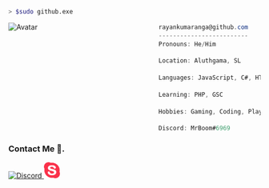 ```bash
> $sudo github.exe
```

<img align="left" src="https://avatars.githubusercontent.com/ImRayan" alt="Avatar" width="300" /> 

```csharp
rayankumaranga@github.com
-------------------------
Pronouns: He/Him

Location: Aluthgama, SL

Languages: JavaScript, C#, HTML, CSS

Learning: PHP, GSC

Hobbies: Gaming, Coding, Playing Guitar

Discord: MrBoom#6969
```





### Contact Me 💌.

<a href="https://discordapp.com/users/891356965064806411/">
<img width="32px" alt="Discord" title="Discord" src="https://camo.githubusercontent.com/adaa004187d9d68b49031463d39c5e47f1cf77d221b46785b858c8e55d84596c/68747470733a2f2f692e696d6775722e636f6d2f4f56695a4f384a2e706e67" data-canonical-src="https://i.imgur.com/OViZO8J.png" style="max-width: 100%;">
</a>



<a href="https://join.skype.com/invite/we1hRAfRcF93">
<img width="32px" alt="Skype" title="Skype" src="images/icons8-skype-50.png" style="max-width: 100%;">
</a>
